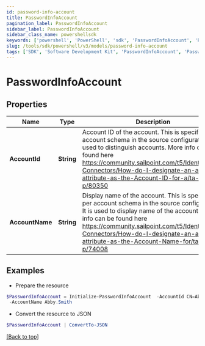 ```yaml
---
id: password-info-account
title: PasswordInfoAccount
pagination_label: PasswordInfoAccount
sidebar_label: PasswordInfoAccount
sidebar_class_name: powershellsdk
keywords: ['powershell', 'PowerShell', 'sdk', 'PasswordInfoAccount', 'PasswordInfoAccount'] 
slug: /tools/sdk/powershell/v3/models/password-info-account
tags: ['SDK', 'Software Development Kit', 'PasswordInfoAccount', 'PasswordInfoAccount']
---
```



# PasswordInfoAccount

## Properties

Name | Type | Description | Notes
------------ | ------------- | ------------- | -------------
**AccountId** | **String** | Account ID of the account. This is specified per account schema in the source configuration. It is used to distinguish accounts. More info can be found here https://community.sailpoint.com/t5/IdentityNow-Connectors/How-do-I-designate-an-account-attribute-as-the-Account-ID-for-a/ta-p/80350 | [optional] 
**AccountName** | **String** | Display name of the account. This is specified per account schema in the source configuration. It is used to display name of the account. More info can be found here https://community.sailpoint.com/t5/IdentityNow-Connectors/How-do-I-designate-an-account-attribute-as-the-Account-Name-for/ta-p/74008 | [optional] 

## Examples

- Prepare the resource
```powershell
$PasswordInfoAccount = Initialize-PasswordInfoAccount  -AccountId CN=Abby Smith,OU=Austin,OU=Americas,OU=Demo,DC=seri,DC=acme,DC=com `
 -AccountName Abby.Smith
```

- Convert the resource to JSON
```powershell
$PasswordInfoAccount | ConvertTo-JSON
```


[[Back to top]](#) 

